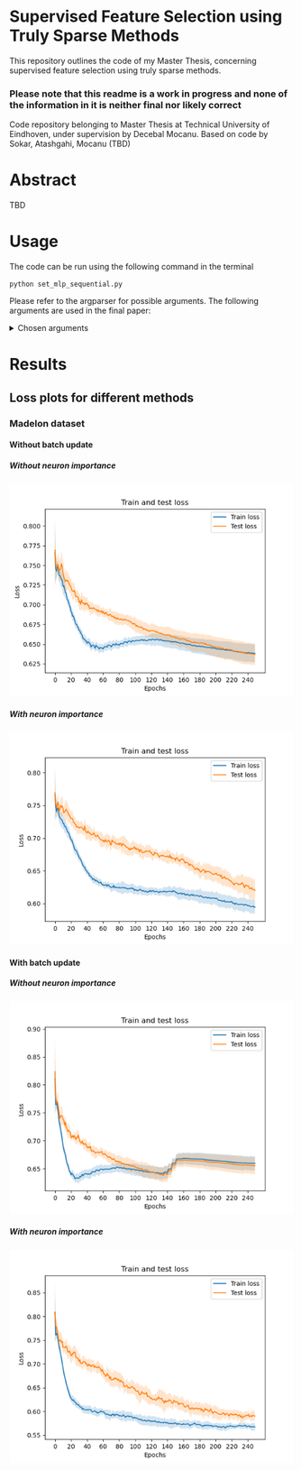# Supervised Feature Selection using Truly Sparse Methods

This repository outlines the code of my Master Thesis, concerning supervised feature selection using truly sparse methods. 
### Please note that this readme is a work in progress and none of the information in it is neither final nor likely correct
Code repository belonging to Master Thesis at Technical University of Eindhoven, under supervision by Decebal Mocanu. Based on code by Sokar, Atashgahi, Mocanu (TBD)

# Abstract

TBD

# Usage

The code can be run using the following command in the terminal

```shell
python set_mlp_sequential.py   
```

Please refer to the argparser for possible arguments. The following arguments are used in the final paper: 

<details><summary>Chosen arguments</summary>

```shell
python set_mlp_sequential.py epochs=250, runs=10, batch_size=128, lr=0.001, momentum=0.9, epsilon=20, nhidden=200, K=20, lamda=0.9, zeta=0.3, dropout_rate=0.3, weight_decay=0.0002, allrelu_slope=0.6, eval_epoch=5, data='madelon', update_batch=True, input_pruning=True, importance_pruning=True, plotting=False)
```

</details>


# Results
##  Loss plots for different methods
### Madelon dataset
#### Without batch update
##### Without neuron importance 
![](loss_madelon_250epochs_batchupdateFalse_runs10_he_uniform_importancepruningTrue_inputpruningTrue.png)
##### With neuron importance
![](loss_madelon_250epochs_batchupdateFalse_runs10_neuron_importance_importancepruningTrue_inputpruningTrue.png) 
#### With batch update 
##### Without neuron importance
![](loss_madelon_250epochs_batchupdateTrue_runs10_he_uniform_importancepruningTrue_inputpruningTrue.png)
##### With neuron importance
![](loss_madelon_250epochs_batchupdateTrue_runs10_neuron_importance_importancepruningTrue_inputpruningTrue.png)

